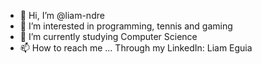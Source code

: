 - 👋 Hi, I’m @liam-ndre
- 👀 I’m interested in programming, tennis and gaming
- 🌱 I’m currently studying Computer Science
- 📫 How to reach me ... Through my LinkedIn: Liam Eguia
